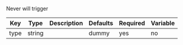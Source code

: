 Never will trigger

| Key | Type | Description | Defaults | Required | Variable |
|-|-|-|-|-|-|
| type | string | | dummy | yes | no |
